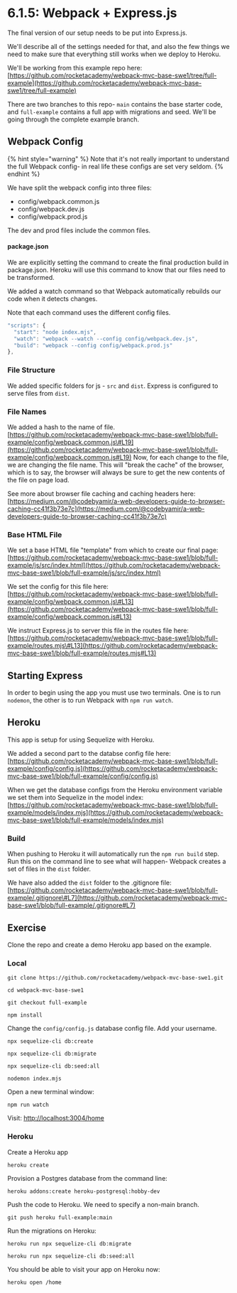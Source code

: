 # 6.1.5: Webpack + Express.js

The final version of our setup needs to be put into Express.js.

We'll describe all of the settings needed for that, and also the few things we need to make sure that everything still works when we deploy to Heroku.

We'll be working from this example repo here: [https://github.com/rocketacademy/webpack-mvc-base-swe1/tree/full-example](https://github.com/rocketacademy/webpack-mvc-base-swe1/tree/full-example)

There are two branches to this repo- `main` contains the base starter code, and `full-example` contains a full app with migrations and seed. We'll be going through the complete example branch.

## Webpack Config

{% hint style="warning" %}
Note that it's not really important to understand the full Webpack config- in real life these configs are set very seldom.
{% endhint %}

We have split the webpack config into three files:

* config/webpack.common.js
* config/webpack.dev.js
* config/webpack.prod.js

The dev and prod files include the common files.

#### package.json

We are explicitly setting the command to create the final production build in package.json. Heroku will use this command to know that our files need to be transformed.

We added a watch command so that Webpack automatically rebuilds our code when it detects changes.

Note that each command uses the different config files.

```javascript
"scripts": {
  "start": "node index.mjs",
  "watch": "webpack --watch --config config/webpack.dev.js",
  "build": "webpack --config config/webpack.prod.js"
},
```

### File Structure

We added specific folders for js - `src` and `dist`. Express is configured to serve files from `dist`.

### File Names

We added a hash to the name of file. [https://github.com/rocketacademy/webpack-mvc-base-swe1/blob/full-example/config/webpack.common.js\#L19](https://github.com/rocketacademy/webpack-mvc-base-swe1/blob/full-example/config/webpack.common.js#L19) Now, for each change to the file, we are changing the file name. This will "break the cache" of the browser, which is to say, the browser will always be sure to get the new contents of the file on page load.

See more about browser file caching and caching headers here: [https://medium.com/@codebyamir/a-web-developers-guide-to-browser-caching-cc41f3b73e7c](https://medium.com/@codebyamir/a-web-developers-guide-to-browser-caching-cc41f3b73e7c) 

### Base HTML File

We set a base HTML file "template" from which to create our final page: [https://github.com/rocketacademy/webpack-mvc-base-swe1/blob/full-example/js/src/index.html](https://github.com/rocketacademy/webpack-mvc-base-swe1/blob/full-example/js/src/index.html)

We set the config for this file here: [https://github.com/rocketacademy/webpack-mvc-base-swe1/blob/full-example/config/webpack.common.js\#L13](https://github.com/rocketacademy/webpack-mvc-base-swe1/blob/full-example/config/webpack.common.js#L13)

We instruct Express.js to server this file in the routes file here: [https://github.com/rocketacademy/webpack-mvc-base-swe1/blob/full-example/routes.mjs\#L13](https://github.com/rocketacademy/webpack-mvc-base-swe1/blob/full-example/routes.mjs#L13)

## Starting Express

In order to begin using the app you must use two terminals. One is to run `nodemon`, the other is to run Webpack with `npm run watch`.

## Heroku

This app is setup for using Sequelize with Heroku.

We added a second part to the databse config file here: [https://github.com/rocketacademy/webpack-mvc-base-swe1/blob/full-example/config/config.js](https://github.com/rocketacademy/webpack-mvc-base-swe1/blob/full-example/config/config.js)

When we get the database configs from the Heroku environment variable we set them into Sequelize in the model index: [https://github.com/rocketacademy/webpack-mvc-base-swe1/blob/full-example/models/index.mjs](https://github.com/rocketacademy/webpack-mvc-base-swe1/blob/full-example/models/index.mjs)

### Build

When pushing to Heroku it will automatically run the `npm run build` step. Run this on the command line to see what will happen- Webpack creates a set of files in the `dist` folder.

We have also added the `dist` folder to the .gitignore file: [https://github.com/rocketacademy/webpack-mvc-base-swe1/blob/full-example/.gitignore\#L7](https://github.com/rocketacademy/webpack-mvc-base-swe1/blob/full-example/.gitignore#L7)

## Exercise

Clone the repo and create a demo Heroku app based on the example.

### Local

```text
git clone https://github.com/rocketacademy/webpack-mvc-base-swe1.git
```

```text
cd webpack-mvc-base-swe1
```

```text
git checkout full-example
```

```text
npm install
```

Change the `config/config.js` database config file. Add your username.

```text
npx sequelize-cli db:create
```

```text
npx sequelize-cli db:migrate
```

```text
npx sequelize-cli db:seed:all
```

```text
nodemon index.mjs
```

Open a new terminal window:

```text
npm run watch
```

Visit: [http://localhost:3004/home](http://localhost:3004/home)

### Heroku

Create a Heroku app

```text
heroku create
```

Provision a Postgres database from the command line:

```text
heroku addons:create heroku-postgresql:hobby-dev
```

Push the code to Heroku. We need to specify a non-main branch.

```text
git push heroku full-example:main
```

Run the migrations on Heroku:

```text
heroku run npx sequelize-cli db:migrate
```

```text
heroku run npx sequelize-cli db:seed:all
```

You should be able to visit your app on Heroku now:

```text
heroku open /home
```


